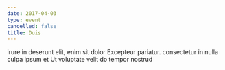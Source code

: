 ```yaml
---
date: 2017-04-03
type: event
cancelled: false
title: Duis
---
```

irure in deserunt elit, enim sit dolor Excepteur pariatur. consectetur in nulla culpa ipsum et Ut voluptate velit do tempor nostrud